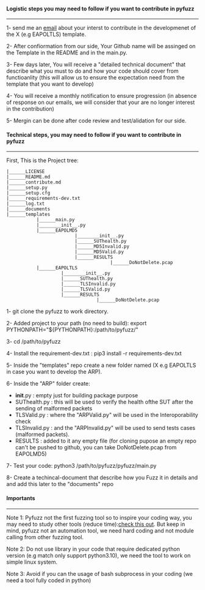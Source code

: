 #### Logistic steps you may need to follow if you want to contribute in pyfuzz
-------------------------------------------------------------------------------------------------------------------------------
1- send me an <a href="mailto:vrai.hack@hotmail.com?">email</a> about your interst to contribute in the developmenet of the X (e.g EAPOLTLS) template.

2- After confiormation from our side, Your Github name will be assinged on the Template in the README and in the main.py.

3- Few days later, You will receive a "detailed technical document"  that describe what you must to do and how your code should cover from functioanlity (this will allow us to ensure the expectation need from the template that you want to develop) 

4- You will receive a monthly notification to ensure progression (in absence of response on our emails, we will consider that your are no longer interest in the contribution)

5- Mergin can be done after code review and test/alidation for our side.


#### Technical steps, you may need to follow if you want to contribute in pyfuzz
-------------------------------------------------------------------------------------------------------------------------------
First, This is the Project tree:
   
    |______LICENSE
    |______README.md
    |______contribute.md
    |______setup.py
    |______setup.cfg
    |______requirements-dev.txt
    |______log.txt 
    |______documents
    |______templates
               |______main.py
               |________init__.py
               |______EAPOLMD5
                             |________init__.py
                             |______SUThealth.py
                             |______MD5Invalid.py
                             |______MD5Valid.py
                             |______RESULTS
                                          |______DoNotDelete.pcap
               |______EAPOLTLS
                        |________init__.py
                        |______SUThealth.py
                        |______TLSInvalid.py
                        |______TLSValid.py
                        |______RESULTS
                                     |______DoNotDelete.pcap
                            
1- git clone the pyfuzz to work directory.

2- Added project to your path (no need to build): export PYTHONPATH="${PYTHONPATH}:/path/to/pyfuzz/"

3- cd /path/to/pyfuzz

4- Install the requirement-dev.txt : pip3 install -r requirements-dev.txt

5- Inside the "templates" repo create a new folder named (X e.g EAPOLTLS in case you want to develop the ARP).

6- Inside the "ARP" folder create:
- __init__.py : empty just for building package purpose
- SUThealth.py : this will be used to verify the health ofthe SUT after the sending of malformed packets
- TLSValid.py : where the "ARPValid.py" will be used in the Interoporability check
- TLSInvalid.py : and the "ARPInvalid.py" will be used to send tests cases (malformed packets).
- RESULTS : added to it any empty file (for cloning pupose an empty repo can't be pushed to github, you can take DoNotDelete.pcap from EAPOLMD5) 

7- Test your code: python3 /path/to/pyfuzz/pyfuzz/main.py

8- Create a techincal-document that describe how you Fuzz it in details and and add this later to the "documents" repo

#### Importants
-------------------------------------------------------------------------------------------------------------------------------
Note 1: Pyfuzz not the first fuzzing tool so to inspire your coding way, you may need to study other tools (reduce time):[check this out](https://github.com/VraiHack/pyfuzz/blob/main/documents/For%20contributer%20only-Inspire%20your%20coding%20way..xlsx). But keep in mind, pyfuzz not an automation tool, we need hard coding and not module calling from other fuzzing tool.

Note 2: Do not use library in your code that require dedicated python version (e.g match only support python3.10), we need the tool to work on simple linux system.

Note 3: Avoid if you can the usage of bash subprocess in your coding (we need a tool fully coded in python)
